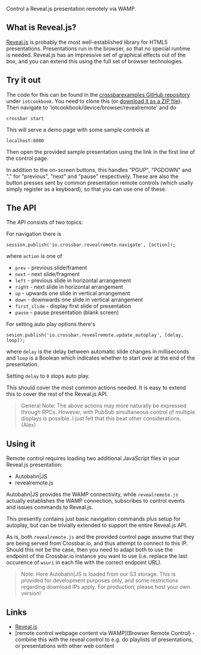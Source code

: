 Control a Reveal.js presentation remotely via WAMP.

## What is Reveal.js?

[Reveal.js]() is probably the most well-established library for HTML5 presentations. Presentations run in the browser, so that no special runtime is needed. Reveal.js has an impressive set of graphical effects out of the box, and you can extend this using the full set of browser technologies.

## Try it out

The code for this can be found in the [crossbarexamples GitHub repository](https://github.com/crossbario/crossbarexamples) under `iotcookbook`. You need to clone this (or [download it as a ZIP file](https://github.com/crossbario/crossbarexamples/archive/master.zip)).
Then navigate to 'iotcookbook/device/browser/revealremote' and do

```
crossbar start
```

This will serve a demo page with some sample controls at

```
localhost:8080
```

Then open the provided sample presentation using the link in the first line of the control page.

In addition to the on-screen buttons, this handles "PGUP", "PGDOWN" and "." for "previous", "next" and "pause" respectively. These are also the button presses sent by common presentation remote controls (which usally simply register as a keyboard), so that you can use one of these.

## The API

The API consists of two topics:

For navigation there is

```
session.publish('io.crossbar.revealremote.navigate', [action]);
```

where `action` is one of

* `prev` - previous slide/frament
* `next` - next slide/fragment
* `left` - previous slide in horizontal arrangement
* `right` - next slide in horizontal arrangement
* `up` - upwards one slide in vertical arrangement
* `down` - downwards one slide in vertical arrangement
* `first_slide` - display first slide of presentation
* `pause` - pause presentation (blank screen)

For setting auto play options there's

```
sesion.publish('io.crossbar.revealremote.update_autoplay', [delay, loop]);
```

where `delay` is the delay between automatic slide changes in milliseconds and `loop` is a Boolean which indicates whether to start over at the end of the presentation.

Setting `delay` to `0` stops auto play.

This should cover the most common actions needed. It is easy to extend this to cover the rest of the Reveal.js API.

> General Note: The above actions may more naturally be expressed through RPCs. However, with PubSub simultaneous control of multiple displays is possible. I just felt that this beat other considerations. (Alex)

## Using it

Remote control requires loading two additional JavaScript files in your Reveal.js presentation:

* Autobahn|JS
* revealremote.js

Autobahn|JS provides the WAMP connectivity, while `revealremote.js` actually establishes the WAMP connection, subscribes to control events and issues commands to Reveal.js.

This presently contains just basic navigation commands plus setup for autoplay, but can be trivially extended to support the entire Reveal.js API.

As is, both `revealremote.js` and the provided control page assume that they are being served from Crossbar.io, and thus attempt to connect to this IP. Should this not be the case, then you need to adapt both to use the endpoint of the Crossbar.io instance you want to use (i.e. replace the last occurence of `wsuri` in each file with the correct endpoint URL).

> Note: Here Autobahn|JS is loaded from our S3 storage. This is provided for development purposes only, and some restrictions regarding download IPs apply. For production, please host your own version!

## Links

* [Reveal.js](https://github.com/hakimel/reveal.js/)
* [remote control webpage content via WAMP](Browser Remote Control) - combine this with the reveal control to e.g. do playlists of presentations, or presentations with other web content 